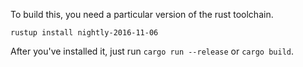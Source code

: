 To build this, you need a particular version of the rust toolchain.

    rustup install nightly-2016-11-06

After you've installed it, just run `cargo run --release` or `cargo build`.
